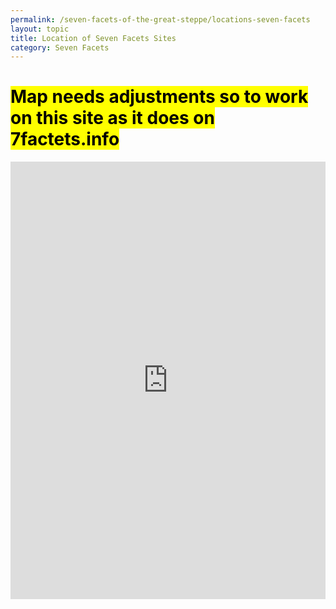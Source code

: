 ```yaml
---
permalink: /seven-facets-of-the-great-steppe/locations-seven-facets
layout: topic
title: Location of Seven Facets Sites
category: Seven Facets
---
```


<h1><mark>Map needs adjustments so to work on this site as it does on 7factets.info</mark></h1>
 <iframe src="https://www.qazaqstan.io/embeds/7f-map/" width="100%" height="700px" style="display: block; margin: 0 auto;" frameborder="0"></iframe>

